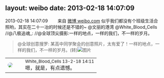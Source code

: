 layout: weibo
date: 2013-02-18 14:07:09
---
<meta name="referrer" content="no-referrer" />

2013-02-18 14:07:09  &nbsp;&nbsp;&nbsp;&nbsp;&nbsp;&nbsp; 来自 <a href="http://weibo.com/" rel="nofollow">微博 weibo.com</a>
似乎我们都没有个班级生活合照哟，其实在二十一冶的时候还是不错的~ @文丽的港湾 @White_Blood_Cells //@八极追魂_: //@全球顶尖摄影:一样的地点，一样的我们，不一样的岁月。
>  @全球创意搜罗: 某高中同学聚会的创意照片，太有爱了！一样的地点，一样的我们，不一样的岁月。(转) ​​​
>  ![图片](https://ww2.sinaimg.cn/large/62d8a08bgw1e1xdj8mu54j.jpg)

<table style="width: 100%;">
  <tr>
    <td style="width: 40px;"><img style="border-radius:50%" src="https://tva2.sinaimg.cn/crop.0.0.720.720.50/68eeef24jw8emcxyyu1l5j20k00k0jtt.jpg?KID=imgbed,tva&Expires=1624465176&ssig=l2UAD5gZhm"></td>
    <td colspan="2"><small>White_Blood_Cells 13-2-18 14:11</small><br/>嗯，就是，有点遗憾。</td>
  </tr>
</table>
